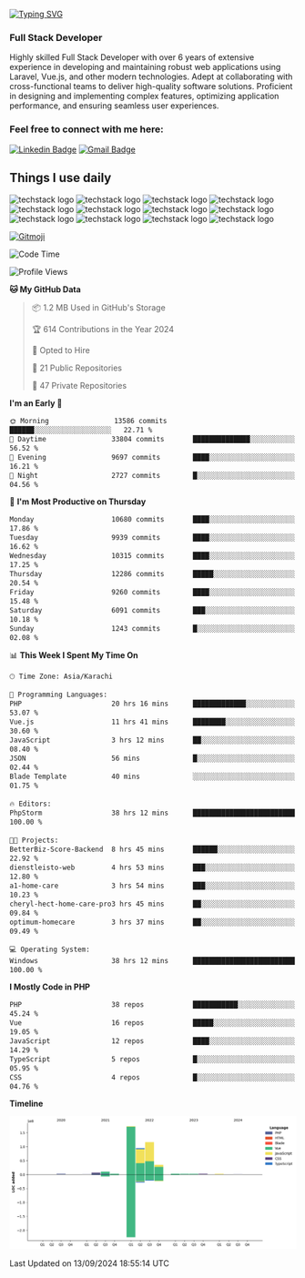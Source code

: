 [![Typing SVG](https://readme-typing-svg.demolab.com?font=Permanent+Marker&size=31&pause=1000&color=00A11F&center=true&random=false&width=435&lines=Hi+%F0%9F%91%8B%2C+I'm+Waheed+Sindhani)](https://git.io/typing-svg)
### Full Stack Developer
Highly skilled Full Stack Developer with over 6 years of extensive experience in developing and maintaining robust web applications using Laravel, Vue.js, and other modern technologies. Adept at collaborating with cross-functional teams to deliver high-quality software solutions. Proficient in designing and implementing complex features, optimizing application performance, and ensuring seamless user experiences. 

### Feel free to connect with me here:

[![Linkedin Badge](https://img.shields.io/badge/-waheedsindhani-blue?style=flat-square&logo=Linkedin&logoColor=white&link=https://www.linkedin.com/in/waheed-sindhani/)](https://www.linkedin.com/in/waheed-sindhani/)
[![Gmail Badge](https://img.shields.io/badge/-waheed.eliccs@gmail.com-c14438?style=flat-square&logo=Gmail&logoColor=white&link=mailto:waheed.eliccs@gmail.com)](mailto:waheed.eliccs@gmail.com)

## Things I use daily
![techstack logo](https://readme-components.vercel.app/api?component=logo&logo=react&text=false&animation=spin&fill=000000&svgfill=2d79c7)
![techstack logo](https://readme-components.vercel.app/api?component=logo&logo=vue.js&text=false&fill=000000&svgfill=4FC08D)
![techstack logo](https://readme-components.vercel.app/api?component=logo&logo=laravel&text=false&fill=000000&svgfill=FF2D20)
![techstack logo](https://readme-components.vercel.app/api?component=logo&logo=javascript&text=false&fill=000000&svgfill=F7DF1E)
![techstack logo](https://readme-components.vercel.app/api?component=logo&logo=mysql&text=false&fill=000000&svgfill=4479A1)
![techstack logo](https://readme-components.vercel.app/api?component=logo&logo=quasar&text=false&svgfill=050A14&fill=ffffaa&animation=spin)
![techstack logo](https://readme-components.vercel.app/api?component=logo&logo=typescript&text=false&fill=000000&svgfill=3178C6)
![techstack logo](https://readme-components.vercel.app/api?component=logo&logo=node.js&text=false&fill=000000&svgfill=5FA04E)
![techstack logo](https://readme-components.vercel.app/api?component=logo&logo=tailwindcss&text=false&fill=000000&svgfill=06B6D4)
![techstack logo](https://readme-components.vercel.app/api?component=logo&logo=docker&text=false&fill=000000&svgfill=2496ED)
![techstack logo](https://readme-components.vercel.app/api?component=logo&logo=linux&text=false&fill=000000&svgfill=FCC624)
![techstack logo](https://readme-components.vercel.app/api?component=logo&logo=amazonaws&text=false&fill=000000&svgfill=232F3E)



<!--
**Sindhani/sindhani** is a ✨ _special_ ✨ repository because its `README.md` (this file) appears on your GitHub profile.

Here are some ideas to get you started:

- 🔭 I’m currently working on ...
- 🌱 I’m currently learning ...
- 👯 I’m looking to collaborate on ...
- 🤔 I’m looking for help with ...
- 💬 Ask me about ...
- 📫 How to reach me: ...
- 😄 Pronouns: ...
- ⚡ Fun fact: ...
-->
<a href="https://gitmoji.dev">
  <img
    src="https://img.shields.io/badge/gitmoji-%20😜%20😍-FFDD67.svg?style=flat-square"
    alt="Gitmoji"
  />
</a>

<!--START_SECTION:waka-->
![Code Time](http://img.shields.io/badge/Code%20Time-477%20hrs%2044%20mins-blue)

![Profile Views](http://img.shields.io/badge/Profile%20Views-0-blue)

**🐱 My GitHub Data** 

> 📦 1.2 MB Used in GitHub's Storage 
 > 
> 🏆 614 Contributions in the Year 2024
 > 
> 💼 Opted to Hire
 > 
> 📜 21 Public Repositories 
 > 
> 🔑 47 Private Repositories 
 > 
**I'm an Early 🐤** 

```text
🌞 Morning                13586 commits       ██████░░░░░░░░░░░░░░░░░░░   22.71 % 
🌆 Daytime                33804 commits       ██████████████░░░░░░░░░░░   56.52 % 
🌃 Evening                9697 commits        ████░░░░░░░░░░░░░░░░░░░░░   16.21 % 
🌙 Night                  2727 commits        █░░░░░░░░░░░░░░░░░░░░░░░░   04.56 % 
```
📅 **I'm Most Productive on Thursday** 

```text
Monday                   10680 commits       ████░░░░░░░░░░░░░░░░░░░░░   17.86 % 
Tuesday                  9939 commits        ████░░░░░░░░░░░░░░░░░░░░░   16.62 % 
Wednesday                10315 commits       ████░░░░░░░░░░░░░░░░░░░░░   17.25 % 
Thursday                 12286 commits       █████░░░░░░░░░░░░░░░░░░░░   20.54 % 
Friday                   9260 commits        ████░░░░░░░░░░░░░░░░░░░░░   15.48 % 
Saturday                 6091 commits        ███░░░░░░░░░░░░░░░░░░░░░░   10.18 % 
Sunday                   1243 commits        █░░░░░░░░░░░░░░░░░░░░░░░░   02.08 % 
```


📊 **This Week I Spent My Time On** 

```text
🕑︎ Time Zone: Asia/Karachi

💬 Programming Languages: 
PHP                      20 hrs 16 mins      █████████████░░░░░░░░░░░░   53.07 % 
Vue.js                   11 hrs 41 mins      ████████░░░░░░░░░░░░░░░░░   30.60 % 
JavaScript               3 hrs 12 mins       ██░░░░░░░░░░░░░░░░░░░░░░░   08.40 % 
JSON                     56 mins             █░░░░░░░░░░░░░░░░░░░░░░░░   02.44 % 
Blade Template           40 mins             ░░░░░░░░░░░░░░░░░░░░░░░░░   01.75 % 

🔥 Editors: 
PhpStorm                 38 hrs 12 mins      █████████████████████████   100.00 % 

🐱‍💻 Projects: 
BetterBiz-Score-Backend  8 hrs 45 mins       ██████░░░░░░░░░░░░░░░░░░░   22.92 % 
dienstleisto-web         4 hrs 53 mins       ███░░░░░░░░░░░░░░░░░░░░░░   12.80 % 
a1-home-care             3 hrs 54 mins       ███░░░░░░░░░░░░░░░░░░░░░░   10.23 % 
cheryl-hect-home-care-pro3 hrs 45 mins       ██░░░░░░░░░░░░░░░░░░░░░░░   09.84 % 
optimum-homecare         3 hrs 37 mins       ██░░░░░░░░░░░░░░░░░░░░░░░   09.49 % 

💻 Operating System: 
Windows                  38 hrs 12 mins      █████████████████████████   100.00 % 
```

**I Mostly Code in PHP** 

```text
PHP                      38 repos            ███████████░░░░░░░░░░░░░░   45.24 % 
Vue                      16 repos            █████░░░░░░░░░░░░░░░░░░░░   19.05 % 
JavaScript               12 repos            ████░░░░░░░░░░░░░░░░░░░░░   14.29 % 
TypeScript               5 repos             █░░░░░░░░░░░░░░░░░░░░░░░░   05.95 % 
CSS                      4 repos             █░░░░░░░░░░░░░░░░░░░░░░░░   04.76 % 
```



**Timeline**

![Lines of Code chart](https://raw.githubusercontent.com/Sindhani/Sindhani/main/assets/bar_graph.png)


 Last Updated on 13/09/2024 18:55:14 UTC
<!--END_SECTION:waka-->
